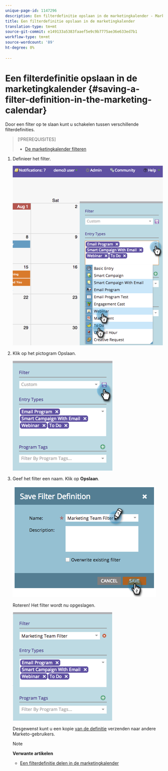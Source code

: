 ```yaml
---
unique-page-id: 1147296
description: Een filterdefinitie opslaan in de marketingkalender - Marketo Docs - Productdocumentatie
title: Een filterdefinitie opslaan in de marketingkalender
translation-type: tm+mt
source-git-commit: e149133a5383faaef5e9c9b7775ae36e633ed7b1
workflow-type: tm+mt
source-wordcount: '89'
ht-degree: 0%

---
```



# Een filterdefinitie opslaan in de marketingkalender {#saving-a-filter-definition-in-the-marketing-calendar}

Door een filter op te slaan kunt u schakelen tussen verschillende filterdefinities.

>[!PREREQUISITES]
>
>* [De marketingkalender filteren](filtering-the-marketing-calendar.md)

>



1. Definieer het filter.

   ![](assets/image2014-9-24-10-3a50-3a49.png)

1. Klik op het pictogram Opslaan.

   ![](assets/image2014-9-24-10-3a50-3a57.png)

1. Geef het filter een naam. Klik op **Opslaan**.

   ![](assets/image2014-9-24-10-3a51-3a3.png)

   Roteren! Het filter wordt nu opgeslagen.

   ![](assets/image2014-9-24-10-3a51-3a12.png)

   Desgewenst kunt u een kopie [van de definitie](sharing-a-filter-definition-in-the-marketing-calendar.md) verzenden naar andere Marketo-gebruikers.

   >[!NOTE]
   >
   >**Verwante artikelen**
   >
   >    
   >    
   >    * [Een filterdefinitie delen in de marketingkalender](sharing-a-filter-definition-in-the-marketing-calendar.md)


